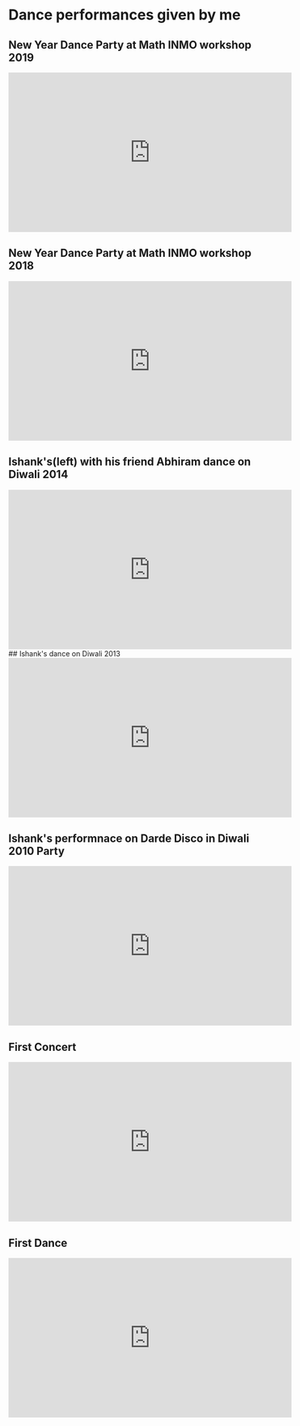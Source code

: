 # Dance performances given by me

## New Year Dance Party at Math INMO workshop 2019
<iframe width="560" height="315" src="https://www.youtube.com/embed/ci0I4ITzHEE" title="YouTube video player" frameborder="0" allow="accelerometer; autoplay; clipboard-write; encrypted-media; gyroscope; picture-in-picture" allowfullscreen></iframe>

## New Year Dance Party at Math INMO workshop 2018
<iframe width="560" height="315" src="https://www.youtube.com/embed/syR0wDXOCMA" title="YouTube video player" frameborder="0" allow="accelerometer; autoplay; clipboard-write; encrypted-media; gyroscope; picture-in-picture" allowfullscreen></iframe>

## Ishank's(left) with his friend Abhiram dance on Diwali 2014
<iframe width="560" height="315" src="https://www.youtube.com/embed/dJZ7tUW-wgo" title="YouTube video player" frameborder="0" allow="accelerometer; autoplay; clipboard-write; encrypted-media; gyroscope; picture-in-picture" allowfullscreen></iframe>
## Ishank's dance on Diwali 2013
<iframe width="560" height="315" src="https://www.youtube.com/embed/sPCdiZfBJqw" title="YouTube video player" frameborder="0" allow="accelerometer; autoplay; clipboard-write; encrypted-media; gyroscope; picture-in-picture" allowfullscreen></iframe>

## Ishank's performnace on Darde Disco in Diwali 2010 Party
<iframe width="560" height="315" src="https://www.youtube.com/embed/EA_3h-QAvMM" title="YouTube video player" frameborder="0" allow="accelerometer; autoplay; clipboard-write; encrypted-media; gyroscope; picture-in-picture" allowfullscreen></iframe>

## First Concert 
<iframe width="560" height="315" src="https://www.youtube.com/embed/DUOK8j58QwQ" title="YouTube video player" frameborder="0" allow="accelerometer; autoplay; clipboard-write; encrypted-media; gyroscope; picture-in-picture" allowfullscreen></iframe>

## First Dance 
<iframe width="560" height="315" src="https://www.youtube.com/embed/fCLPhCSsNY4" title="YouTube video player" frameborder="0" allow="accelerometer; autoplay; clipboard-write; encrypted-media; gyroscope; picture-in-picture" allowfullscreen></iframe>
